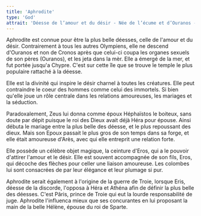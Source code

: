 ```yaml
---
title: 'Aphrodite'
type: 'God'
attrait: 'Déesse de l’amour et du désir - Née de l’écume et d’Ouranos - Initia la guerre de Troie - Totem: Colombe'
---
```


Aphrodite est connue pour être la plus belle déesses, celle de l'amour et du désir. Contrairement à tous les autres Olympiens, elle ne descend d'Ouranos et non de Cronos après que celui-ci coupa les organes sexuels de son pères (Ouranos), et les jeta dans la mèr. Elle a émergé de la mer, et fut portée jusqu'a Chypre. C'est sur cette île que se trouve le temple le plus populaire rattaché à la déesse.

Elle est la divinité qui inspire le désir charnel à toutes les créatures. Elle peut contraindre le coeur des hommes comme celui des immortels. Si bien qu'elle joue un rôle centrale dans les relations amoureuses, les mariages et la séduction. 

Paradoxalement, Zeus lui donna comme époux Héphaïstos le boiteux, sans doute par dépit puisque le roi des Dieux avait déjà Héra pour épouse. Ainsi débuta le mariage entre la plus belle des déesse, et le plus repoussant des dieux. Mais son Epoux passait le plus gros de son temps dans sa forge, et elle était amoureuse d'Arès, avec qui elle entreprit une relation forte.

Elle possède un célèbre objet magique, la ceinture d'Eros, qui a le pouvoir d'attirer l'amour et le désir. Elle est souvent accompagnée de son fils, Eros, qui décoche des flèches pour celler une liaison amoureuse. Les colombes lui sont consacrées de par leur élégance et leur plumage si pur.

Aphrodite serait également à l'origine de la guerre de Troie, lorsque Eris, déesse de la discorde, l'opposa à Héra et Athéna afin de définir la plus belle des déesses. C'est Pâris, prince de Troie qui eut la lourde responsabilité de juge. Aphrodite l'influenca mieux que ses concurantes en lui proposant la main de la belle Hélène, épouse du roi de Sparte.



